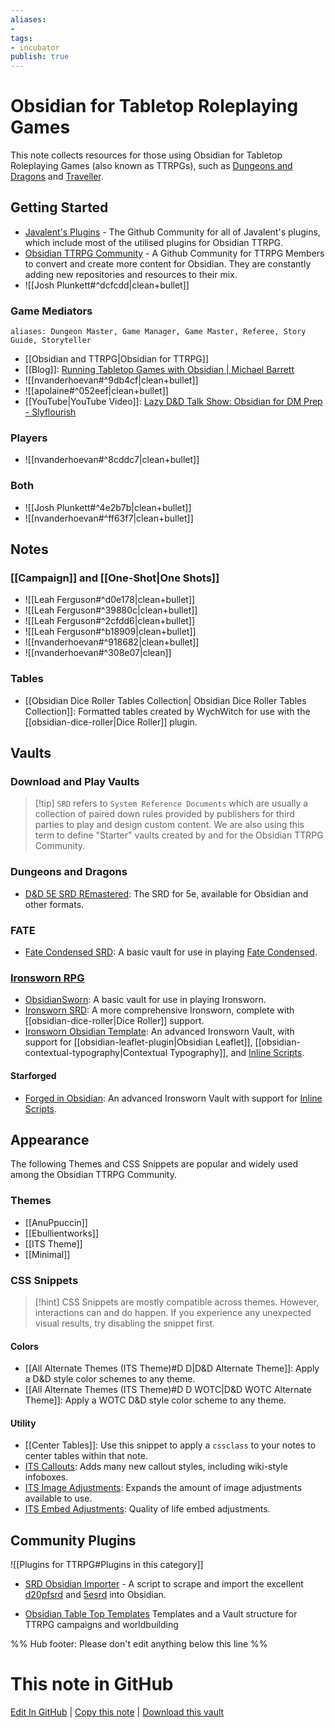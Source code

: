 ```yaml
---
aliases: 
- 
tags:
- incubator
publish: true
---
```


# Obsidian for Tabletop Roleplaying Games

This note collects resources for those using Obsidian for Tabletop Roleplaying Games (also known as TTRPGs), such as [Dungeons and Dragons](https://dnd.wizards.com) and [Traveller](https://www.mongoosepublishing.com/collections/traveller-rpgs).

## Getting Started

- [Javalent's Plugins](https://github.com/javalent) - The Github Community for all of Javalent's plugins, which include most of the utilised plugins for Obsidian TTRPG.
- [Obsidian TTRPG Community](https://github.com/Obsidian-TTRPG-Community) - A Github Community for TTRPG Members to convert and create more content for Obsidian. They are constantly adding new repositories and resources to their mix.
- ![[Josh Plunkett#^dcfcdd|clean+bullet]]

### Game Mediators

`aliases: Dungeon Master, Game Manager, Game Master, Referee, Story Guide, Storyteller`

- [[Obsidian and TTRPG|Obsidian for TTRPG]]
- [[Blog]]: [Running Tabletop Games with Obsidian | Michael Barrett](https://blog.mjb.im/running-tabletop-games-with-obsidian)
- ![[nvanderhoevan#^9db4cf|clean+bullet]]
- ![[apolaine#^052eef|clean+bullet]]
- [[YouTube|YouTube Video]]: [Lazy D&D Talk Show: Obsidian for DM Prep - Slyflourish](https://www.youtube.com/watch?v=Dh1nybxv_vQ&t=235s)  

### Players

- ![[nvanderhoevan#^8cddc7|clean+bullet]]

### Both

- ![[Josh Plunkett#^4e2b7b|clean+bullet]]
- ![[nvanderhoevan#^ff63f7|clean+bullet]]
## Notes

### [[Campaign]] and [[One-Shot|One Shots]]

- ![[Leah Ferguson#^d0e178|clean+bullet]]
- ![[Leah Ferguson#^39880c|clean+bullet]]
- ![[Leah Ferguson#^2cfdd6|clean+bullet]]
- ![[Leah Ferguson#^b18909|clean+bullet]]
- ![[nvanderhoevan#^918682|clean+bullet]]
- ![[nvanderhoevan#^308e07|clean]]

### Tables
- [[Obsidian Dice Roller Tables Collection| Obsidian Dice Roller Tables Collection]]: Formatted tables created by WychWitch for use with the [[obsidian-dice-roller|Dice Roller]] plugin.


## Vaults

### Download and Play Vaults

>[!tip] `SRD` refers to `System Reference Documents` which are usually a collection of paired down rules provided by publishers for third parties to play and design custom content. We are also using this term to define "Starter" vaults created by and for the Obsidian TTRPG Community.

### Dungeons and Dragons

- [D&D 5E SRD REmastered](https://github.com/OldManUmby/DND.SRD.Wiki): The SRD for 5e, available for Obsidian and other formats.

### FATE

- [Fate Condensed SRD](https://github.com/Rarstyak/Fate-Condensed-SRD): A basic vault for use in playing [Fate Condensed](https://www.faterpg.com/wp-content/uploads/2020/02/Fate-Condensed-SRD-CC-BY.html).

### [Ironsworn RPG](https://www.ironswornrpg.com)

- [ObsidianSworn](https://github.com/lolbat/ObsidianSworn): A basic vault for use in playing Ironsworn.
- [Ironsworn SRD](https://github.com/Obsidian-TTRPG-Community/Ironsworn-SRD-Markdown): A more comprehensive Ironsworn, complete with [[obsidian-dice-roller|Dice Roller]] support.
- [Ironsworn Obsidian Template](https://github.com/danreuben/ironsworn-obsidian-template): An advanced Ironsworn Vault, with support for [[obsidian-leaflet-plugin|Obsidian Leaflet]], [[obsidian-contextual-typography|Contextual Typography]], and [Inline Scripts](https://github.com/jon-heard/obsidian-inline-scripts).

#### Starforged

 - [Forged in Obsidian](https://github.com/ericbright2002/Forged_in_Obsidian): An advanced Ironsworn Vault with support for [Inline Scripts](https://github.com/jon-heard/obsidian-inline-scripts).

## Appearance

The following Themes and CSS Snippets are popular and widely used among the Obsidian TTRPG Community. 

### Themes
- [[AnuPpuccin]]
- [[Ebullientworks]]
- [[ITS Theme]]
- [[Minimal]]

### CSS Snippets

>[!hint] CSS Snippets are mostly compatible across themes. However, interactions can and do happen. If you experience any unexpected visual results, try disabling the snippet first.

#### Colors

- [[All Alternate Themes (ITS Theme)#D D|D&D Alternate Theme]]: Apply a D&D style color schemes to any theme.
- [[All Alternate Themes (ITS Theme)#D D WOTC|D&D WOTC Alternate Theme]]: Apply a WOTC D&D style color scheme to any theme.

#### Utility

- [[Center Tables]]: Use this snippet to apply a `cssclass` to your notes to center tables within that note.
- [ITS Callouts](https://github.com/SlRvb/Obsidian--ITS-Theme/blob/eeb2870444c595293d2dae958a0e6603a0db5456/Snippets/S%20-%20Callouts.css): Adds many new callout styles, including wiki-style infoboxes.
- [ITS Image Adjustments](https://github.com/SlRvb/Obsidian--ITS-Theme/blob/eeb2870444c595293d2dae958a0e6603a0db5456/Snippets/S%20-%20Images%20Adjustments.css): Expands the amount of image adjustments available to use.
- [ITS Embed Adjustments](https://github.com/SlRvb/Obsidian--ITS-Theme/blob/eeb2870444c595293d2dae958a0e6603a0db5456/Snippets/S%20-%20Embed%20Adjustments.css): Quality of life embed adjustments.

## Community Plugins

![[Plugins for TTRPG#Plugins in this category]]



- [SRD Obsidian Importer](https://github.com/mProjectsCode/d20pfsrd_obsidian_importer) - A script to scrape and import the excellent [d20pfsrd](https://www.d20pfsrd.com/) and [5esrd](https://www.5esrd.com/) into Obsidian.

- [Obsidian Table Top Templates](https://github.com/mProjectsCode/Obsidian-Table-Top-Templates) Templates and a Vault structure for TTRPG campaigns and worldbuilding


%% Hub footer: Please don't edit anything below this line %%

# This note in GitHub

<span class="git-footer">[Edit In GitHub](https://github.dev/obsidian-community/obsidian-hub/blob/main/04%20-%20Guides%2C%20Workflows%2C%20%26%20Courses/for%20TTRPG.md "git-hub-edit-note") | [Copy this note](https://raw.githubusercontent.com/obsidian-community/obsidian-hub/main/04%20-%20Guides%2C%20Workflows%2C%20%26%20Courses/for%20TTRPG.md "git-hub-copy-note") | [Download this vault](https://github.com/obsidian-community/obsidian-hub/archive/refs/heads/main.zip "git-hub-download-vault") </span>